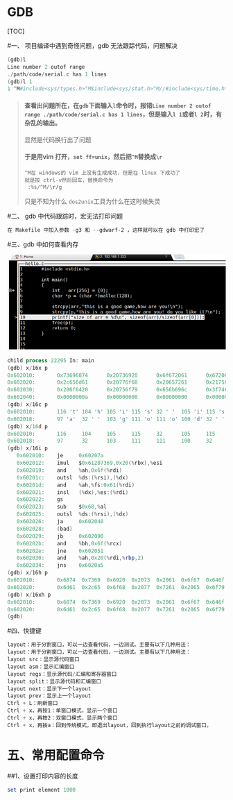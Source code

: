 # GDB

[TOC]

#一、 项目编译中遇到奇怪问题，gdb 无法跟踪代码，问题解决

```powershell
(gdb)l
Line number 2 outof range
./path/code/serial.c has 1 lines
(gdb)l 1
1 ^M#include<sys/types.h>^M$include<sys/stat.h>^M//#include<sys/time.h>^M//#include<sys/ioctrl.h>^M#include<unistd.h>^M<termios.h>^M#...
```

> #### 查看出问题所在，在`gdb`下面输入`l`命令时，报错`Line number 2 outof range ./path/code/serial.c has 1 lines`，但是输入`l 1`或者`l 2`时，有杂乱的输出。
>
> 显然是代码换行出了问题
>
> #### 于是用vim 打开，`set ff=unix`，然后把`^M`替换成`\r`
>
> ```powershell
> ^M在 windows的 vim 上没有生成成功，但是在 linux 下成功了
> 就是按 ctrl-v然后回车，替换命令为
>  :%s/^M/\r/g
> ```
>
> 只是不知为什么 `dos2unix`工具为什么在这时候失灵

#二、 gdb 中代码跟踪时，宏无法打印问题

```powershell
在 Makefile 中加入参数 -g3 和 --gdwarf-2 ，这样就可以在 gdb 中打印宏了
```

#三、gdb 中如何查看内存

![](./pictures/gdb_examine_mem.png)

```powershell
child process 22295 In: main                                                       Line: 10   PC: 0x400692
(gdb) x/16x p
0x602010:       0x73696874      0x20736920      0x6f672061      0x6720646f
0x602020:       0x2c656d61      0x20776f68      0x20657261      0x21756f79
0x602030:       0x206f6420      0x20756f79      0x656b696c      0x3f746920
0x602040:       0x0000000a      0x00000000      0x00000000      0x00000000
(gdb) x/16c p
0x602010:       116 't' 104 'h' 105 'i' 115 's' 32 ' '  105 'i' 115 's' 32 ' '
0x602018:       97 'a'  32 ' '  103 'g' 111 'o' 111 'o' 100 'd' 32 ' '  103 'g'
(gdb) x/16d p
0x602010:       116     104     105     115     32      105     115     32
0x602018:       97      32      103     111     111     100     32      103
(gdb) x/16i p
   0x602010:    je     0x60207a
   0x602012:    imul   $0x61207369,0x20(%rbx),%esi
   0x602019:    and    %ah,0x6f(%rdi)
   0x60201c:    outsl  %ds:(%rsi),(%dx)
   0x60201d:    and    %ah,%fs:0x61(%rdi)
   0x602021:    insl   (%dx),%es:(%rdi)
   0x602022:    gs
   0x602023:    sub    $0x68,%al
   0x602025:    outsl  %ds:(%rsi),(%dx)
   0x602026:    ja     0x602048
   0x602028:    (bad)
   0x602029:    jb     0x602090
   0x60202b:    and    %bh,0x6f(%rcx)
   0x60202e:    jne    0x602051
   0x602030:    and    %ah,0x20(%rdi,%rbp,2)
   0x602034:    jns    0x6020a5
(gdb) x/16h p
0x602010:       0x6874  0x7369  0x6920  0x2073  0x2061  0x6f67  0x646f  0x6720
0x602020:       0x6d61  0x2c65  0x6f68  0x2077  0x7261  0x2065  0x6f79  0x2175
(gdb) x/16xh p
0x602010:       0x6874  0x7369  0x6920  0x2073  0x2061  0x6f67  0x646f  0x6720
0x602020:       0x6d61  0x2c65  0x6f68  0x2077  0x7261  0x2065  0x6f79  0x2175
(gdb)
```

#四、快捷键

```powershell
layout：用于分割窗口，可以一边查看代码，一边测试。主要有以下几种用法：
layout：用于分割窗口，可以一边查看代码，一边测试。主要有以下几种用法：
layout src：显示源代码窗口
layout asm：显示汇编窗口
layout regs：显示源代码/汇编和寄存器窗口
layout split：显示源代码和汇编窗口
layout next：显示下一个layout
layout prev：显示上一个layout
Ctrl + L：刷新窗口
Ctrl + x，再按1：单窗口模式，显示一个窗口
Ctrl + x，再按2：双窗口模式，显示两个窗口
Ctrl + x，再按a：回到传统模式，即退出layout，回到执行layout之前的调试窗口。
```

# 五、常用配置命令

##1、设置打印内容的长度

```powershell
set print element 1000
```